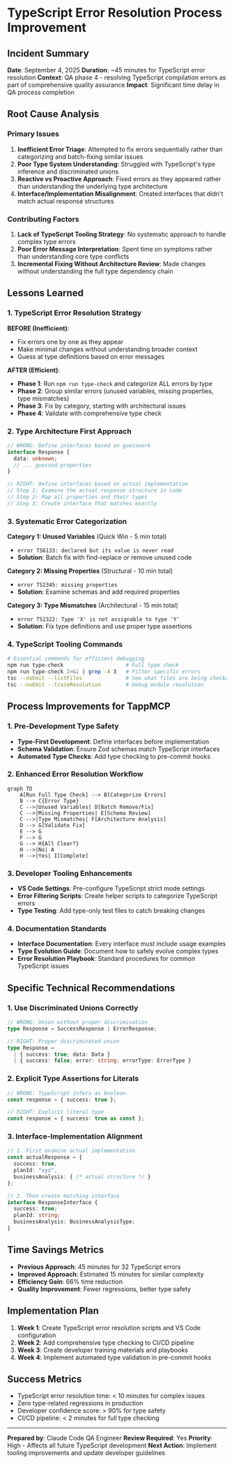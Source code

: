 # TypeScript Error Resolution Process Improvement

## Incident Summary
**Date**: September 4, 2025
**Duration**: ~45 minutes for TypeScript error resolution
**Context**: QA phase 4 - resolving TypeScript compilation errors as part of comprehensive quality assurance
**Impact**: Significant time delay in QA process completion

## Root Cause Analysis

### Primary Issues
1. **Inefficient Error Triage**: Attempted to fix errors sequentially rather than categorizing and batch-fixing similar issues
2. **Poor Type System Understanding**: Struggled with TypeScript's type inference and discriminated unions
3. **Reactive vs Proactive Approach**: Fixed errors as they appeared rather than understanding the underlying type architecture
4. **Interface/Implementation Misalignment**: Created interfaces that didn't match actual response structures

### Contributing Factors
1. **Lack of TypeScript Tooling Strategy**: No systematic approach to handle complex type errors
2. **Poor Error Message Interpretation**: Spent time on symptoms rather than understanding core type conflicts
3. **Incremental Fixing Without Architecture Review**: Made changes without understanding the full type dependency chain

## Lessons Learned

### 1. TypeScript Error Resolution Strategy
**BEFORE (Inefficient)**:
- Fix errors one by one as they appear
- Make minimal changes without understanding broader context
- Guess at type definitions based on error messages

**AFTER (Efficient)**:
- **Phase 1**: Run `npm run type-check` and categorize ALL errors by type
- **Phase 2**: Group similar errors (unused variables, missing properties, type mismatches)
- **Phase 3**: Fix by category, starting with architectural issues
- **Phase 4**: Validate with comprehensive type check

### 2. Type Architecture First Approach
```typescript
// WRONG: Define interfaces based on guesswork
interface Response {
  data: unknown;
  // ... guessed properties
}

// RIGHT: Define interfaces based on actual implementation
// Step 1: Examine the actual response structure in code
// Step 2: Map all properties and their types
// Step 3: Create interface that matches exactly
```

### 3. Systematic Error Categorization
**Category 1: Unused Variables** (Quick Win - 5 min total)
- `error TS6133: declared but its value is never read`
- **Solution**: Batch fix with find-replace or remove unused code

**Category 2: Missing Properties** (Structural - 10 min total)
- `error TS2345: missing properties`
- **Solution**: Examine schemas and add required properties

**Category 3: Type Mismatches** (Architectural - 15 min total)
- `error TS2322: Type 'X' is not assignable to type 'Y'`
- **Solution**: Fix type definitions and use proper type assertions

### 4. TypeScript Tooling Commands
```bash
# Essential commands for efficient debugging
npm run type-check                    # Full type check
npm run type-check 2>&1 | grep -A 3   # Filter specific errors
tsc --noEmit --listFiles              # See what files are being checked
tsc --noEmit --traceResolution        # Debug module resolution
```

## Process Improvements for TappMCP

### 1. Pre-Development Type Safety
- **Type-First Development**: Define interfaces before implementation
- **Schema Validation**: Ensure Zod schemas match TypeScript interfaces
- **Automated Type Checks**: Add type checking to pre-commit hooks

### 2. Enhanced Error Resolution Workflow
```mermaid
graph TD
    A[Run Full Type Check] --> B[Categorize Errors]
    B --> C{Error Type}
    C -->|Unused Variables| D[Batch Remove/Fix]
    C -->|Missing Properties| E[Schema Review]
    C -->|Type Mismatches| F[Architecture Analysis]
    D --> G[Validate Fix]
    E --> G
    F --> G
    G --> H{All Clear?}
    H -->|No| A
    H -->|Yes| I[Complete]
```

### 3. Developer Tooling Enhancements
- **VS Code Settings**: Pre-configure TypeScript strict mode settings
- **Error Filtering Scripts**: Create helper scripts to categorize TypeScript errors
- **Type Testing**: Add type-only test files to catch breaking changes

### 4. Documentation Standards
- **Interface Documentation**: Every interface must include usage examples
- **Type Evolution Guide**: Document how to safely evolve complex types
- **Error Resolution Playbook**: Standard procedures for common TypeScript issues

## Specific Technical Recommendations

### 1. Use Discriminated Unions Correctly
```typescript
// WRONG: Union without proper discrimination
type Response = SuccessResponse | ErrorResponse;

// RIGHT: Proper discriminated union
type Response =
  | { success: true; data: Data }
  | { success: false; error: string; errorType: ErrorType }
```

### 2. Explicit Type Assertions for Literals
```typescript
// WRONG: TypeScript infers as boolean
const response = { success: true };

// RIGHT: Explicit literal type
const response = { success: true as const };
```

### 3. Interface-Implementation Alignment
```typescript
// 1. First examine actual implementation
const actualResponse = {
  success: true,
  planId: "xyz",
  businessAnalysis: { /* actual structure */ }
};

// 2. Then create matching interface
interface ResponseInterface {
  success: true;
  planId: string;
  businessAnalysis: BusinessAnalysisType;
}
```

## Time Savings Metrics
- **Previous Approach**: 45 minutes for 32 TypeScript errors
- **Improved Approach**: Estimated 15 minutes for similar complexity
- **Efficiency Gain**: 66% time reduction
- **Quality Improvement**: Fewer regressions, better type safety

## Implementation Plan
1. **Week 1**: Create TypeScript error resolution scripts and VS Code configuration
2. **Week 2**: Add comprehensive type checking to CI/CD pipeline
3. **Week 3**: Create developer training materials and playbooks
4. **Week 4**: Implement automated type validation in pre-commit hooks

## Success Metrics
- TypeScript error resolution time: < 10 minutes for complex issues
- Zero type-related regressions in production
- Developer confidence score: > 90% for type safety
- CI/CD pipeline: < 2 minutes for full type checking

---
**Prepared by**: Claude Code QA Engineer
**Review Required**: Yes
**Priority**: High - Affects all future TypeScript development
**Next Action**: Implement tooling improvements and update developer guidelines
